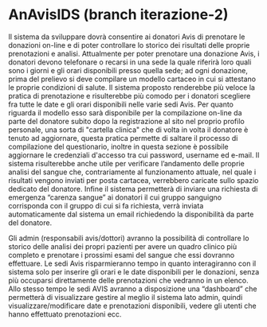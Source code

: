 # AnAvisIDS (branch iterazione-2)

Il sistema da sviluppare dovrà consentire ai donatori Avis di prenotare le donazioni on-line e di poter controllare lo storico dei risultati delle proprie prenotazioni e analisi.
Attualmente per poter prenotare una donazione Avis, i donatori devono telefonare o recarsi in una sede la quale riferirà loro quali sono i giorni e gli orari disponibili presso quella sede; ad ogni donazione, prima del prelievo si deve compilare un modello cartaceo in cui si attestano le proprie condizioni di salute.
Il sistema proposto renderebbe più veloce la pratica di prenotazione e risulterebbe più comodo per i donatori scegliere fra tutte le date e gli orari disponibili nelle varie sedi Avis. Per quanto riguarda il modello esso sarà disponibile per la compilazione on-line da parte del donatore subito dopo la registrazione al sito nel proprio profilo personale, una sorta di "cartella clinica" che di volta in volta il donatore è tenuto ad aggiornare, questa pratica permette di saltare il processo di compilazione del questionario, inoltre in questa sezione è possibile aggiornare le credenziali d'accesso tra cui password, username ed e-mail.
Il sistema risulterebbe anche utile per verificare l’andamento delle proprie analisi del sangue che, contrariamente al funzionamento attuale, nel quale i risultati vengono inviati per posta cartacea, verrebbero caricate sullo spazio dedicato del donatore. 
Infine il sistema permetterà di inviare una richiesta di emergenza “carenza sangue” ai donatori il cui gruppo sanguigno corrisponda con il gruppo di cui si fa richiesta, verrà inviata automaticamente dal sistema un email richiedendo la disponibilità da parte del donatore.

Gli admin (responsabili avis/dottori) avranno la possibilità di controllare lo storico delle analisi dei propri pazienti per avere un quadro clinico più completo e prenotare i prossimi esami del sangue che essi dovranno effettuare.
Le sedi Avis risparmieranno tempo in quanto interagiranno con il sistema solo per inserire gli orari e le date disponibili per le donazioni, senza più occuparsi direttamente delle prenotazioni che vedranno in un elenco. Allo stesso tempo le sedi AVIS avranno a disposizione una “dashboard” che permetterà di visualizzare gestire al meglio il sistema lato admin, quindi visualizzare/modificare date e prenotazioni disponibili, vedere gli utenti che hanno effettuato prenotazioni ecc.

